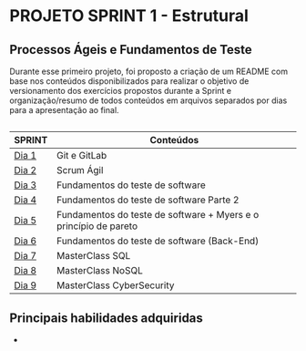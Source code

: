 # PROJETO SPRINT 1 - Estrutural

## Processos Ágeis e Fundamentos de Teste

Durante esse primeiro projeto, foi proposto a criação de um README com base nos conteúdos disponibilizados para realizar o objetivo de versionamento dos exercícios propostos durante a Sprint e organização/resumo de todos conteúdos em arquivos separados por dias para a apresentação ao final.

##

| SPRINT                                                                                   | Conteúdos                                                               |
| ---------------------------------------------------------------------------------------- | ----------------------------------------------------------------------- |
| [Dia 1](https://gitlab.com/sprint1compass/Sprint1/-/blob/main/Dia%201.md?ref_type=heads) | Git e GitLab                                                            |
| [Dia 2]()                                                                                | Scrum Ágil                                                              |
| [Dia 3]()                                                                                | Fundamentos do teste de software​​​​​​​                                 |
| [Dia 4]()                                                                                | Fundamentos do teste de software​​​​​​​ Parte 2                         |
| [Dia 5]()                                                                                | Fundamentos do teste de software​​​​​​​ + Myers e o princípio de pareto |
| [Dia 6]()                                                                                | Fundamentos do teste de software (Back-End)                             |
| [Dia 7]()                                                                                | MasterClass SQL                                                         |
| [Dia 8]()                                                                                | MasterClass NoSQL                                                       |
| [Dia 9]()                                                                                | MasterClass CyberSecurity                                               |

## Principais habilidades adquiridas

-
